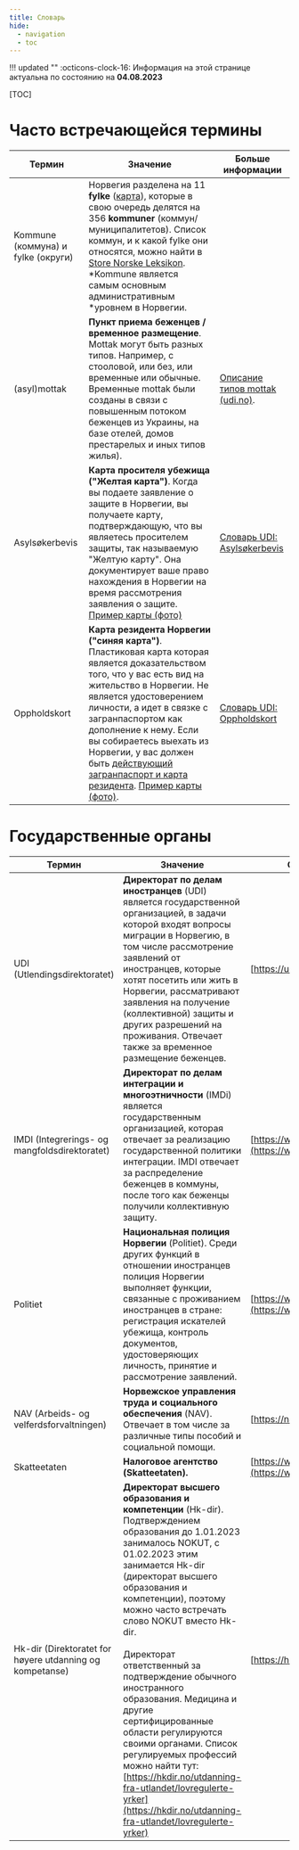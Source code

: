 ```yaml
---
title: Словарь
hide:
  - navigation
  - toc
---
```

!!! updated ""
    :octicons-clock-16: Информация на этой странице актуальна по состоянию на **04.08.2023**

[TOC]


# Часто встречающейся термины
| Термин                             	| Значение                                                                                                                                                                                                                                                                                                                                                                                                                                                                                                                                     	| Больше информации                                                                             	|
|------------------------------------	|----------------------------------------------------------------------------------------------------------------------------------------------------------------------------------------------------------------------------------------------------------------------------------------------------------------------------------------------------------------------------------------------------------------------------------------------------------------------------------------------------------------------------------------------	|-----------------------------------------------------------------------------------------------	|
| Kommune (коммуна) и fylke (округи) 	| Норвегия разделена на 11 **fylke** ([карта](https://www.regjeringen.no/no/tema/kommuner-og-regioner/regionreform/regionreform/nye-fylker/id2548426/)), которые в свою очередь делятся на 356 **kommuner** (коммун/муниципалитетов). Список коммун, и к какой fylke они относятся, можно найти в [Store Norske Leksikon](https://snl.no/kommuner_i_Norge). *Kommune является самым основным административным *уровнем в Норвегии.                                                                                                             	|                                                                                               	|
| (asyl)mottak                       	| **Пункт приема беженцев / временное размещение**. Mottak могут быть разных типов. Например, с стооловой, или без, или временные или обычные. Временные mottak были созданы в связи с повышенным потоком беженцев из Украины, на базе отелей, домов престарелых и иных типов жилья).                                                                                                                                                                                                                                                                 	| [Описание типов mottak (udi.no)](https://www.udi.no/ord-og-begreper/asylmottak-ulike-typer/). 	|
| Asylsøkerbevis                     	| **Карта просителя убежища ("Желтая карта")**. Когда вы подаете заявление о защите в Норвегии, вы получаете карту, подтверждающую, что вы являетесь просителем защиты, так называемую "Желтую карту". Она документирует ваше право нахождения в Норвегии на время рассмотрения заявления о защите. [Пример карты (фото)](https://www.udi.no/ord-og-begreper/asylsokerbevis/)                                                                                                                                                                  	| [Словарь UDI: Asylsøkerbevis](https://www.udi.no/ord-og-begreper/asylsokerbevis/)             	|
| Oppholdskort                       	| **Карта резидента Норвегии ("синяя карта")**. Пластиковая карта которая является доказательством того, что у вас есть вид на жительство в Норвегии. Не является удостоверением личности, а идет в связке с загранпаспортом как дополнение к нему. Если вы собираетесь выехать из Норвегии, у вас должен быть [действующий загранпаспорт и карта резидента](https://www.udi.no/viktige-meldinger/har-du-planlagt-a-reise-til-utlandet/). [Пример карты (фото)](https://www.udi.no/globalassets/global/bilder/oppholdstillatelse_forside.jpg). 	| [Словарь UDI: Oppholdskort](https://www.udi.no/ord-og-begreper/oppholdskort/)                 	|

# Государственные органы
| Термин                                        	| Значение                                                                                                                                                                                                                                                                                                                                                                                                                                                                                                                                                                                     	| Официальный сайт                                                    	|
|-----------------------------------------------	|----------------------------------------------------------------------------------------------------------------------------------------------------------------------------------------------------------------------------------------------------------------------------------------------------------------------------------------------------------------------------------------------------------------------------------------------------------------------------------------------------------------------------------------------------------------------------------------------	|---------------------------------------------------------------------	|
| UDI (Utlendingsdirektoratet)                  	| **Директорат по делам иностранцев** (UDI) является государственной организацией, в задачи которой входят вопросы миграции в Норвегию, в том числе рассмотрение заявлений от иностранцев, которые хотят посетить или жить в Норвегии, рассматривают заявления на получение (коллективной) защиты и других разрешений на проживания. Отвечает также за временное размещение беженцев.                                                                                                                                                                                                          	| [https://udi.no/](https://udi.no/)                                  	|
| IMDI (Integrerings- og mangfoldsdirektoratet) 	| **Директорат по делам интеграции и многоэтничности** (IMDi) является государственным организацией, которая отвечает за реализацию государственной политики интеграции. IMDI отвечает за распределение беженцев в коммуны, после того как беженцы получили коллективную защиту.                                                                                                                                                                                                                                                                                                               	| [https://www.imdi.no/](https://www.imdi.no/)                        	|
| Politiet                                      	| **Национальная полиция Норвегии** (Politiet). Среди других функций в отношении иностранцев полиция Норвегии выполняет функции, связанные с проживанием иностранцев в стране: регистрация искателей убежища, контроль документов, удостоверяющих личность, принятие и рассмотрение заявлений.                                                                                                                                                                                                                                                                                                                                                                                                                                                                                                                                                	| [https://www.politiet.no/](https://www.politiet.no/)                	|
| NAV (Arbeids- og velferdsforvaltningen)                                          	| **Норвежское управления труда и социального обеспечения** (NAV). Отвечает в том числе за различные типы пособий и социальной помощи.                                                                                                                                                                                                                                                                                                                                                                                                                                                               	| [https://nav.no](https://nav.no)                                    	|
| Skatteetaten                                  	| **Налоговое агентство (Skatteetaten).**                                                                                                                                                                                                                                                                                                                                                                                                                                                                                                                                                         	| [https://www.skatteetaten.no/](https://www.skatteetaten.no/person/) 	|
| Hk-dir (Direktoratet for høyere utdanning og kompetanse)                                        	| **Директорат высшего образования и компетенции** (Hk-dir). Подтверждением образования до 1.01.2023 занималось NOKUT, c 01.02.2023 этим занимается Hk-dir (директорат высшего образования и компетенции), поэтому можно часто встречать слово NOKUT вместо Hk-dir. <br><br> Директорат ответственный за подтверждение обычного иностранного образования. Медицина и другие сертифицированные области регулируются своими органами. Список регулируемых профессий можно найти тут: [https://hkdir.no/utdanning-fra-utlandet/lovregulerte-yrker](https://hkdir.no/utdanning-fra-utlandet/lovregulerte-yrker) 	| [https://hkdir.no/](https://hkdir.no/)                              	|